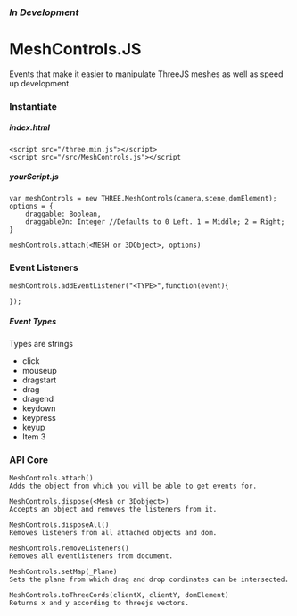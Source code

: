 ### _In Development_
# MeshControls.JS
Events that make it easier to manipulate ThreeJS meshes as well as speed up development.

### Instantiate
##### index.html
```
<script src="/three.min.js"></script>
<script src="/src/MeshControls.js"></script
```
##### yourScript.js
```
var meshControls = new THREE.MeshControls(camera,scene,domElement);
options = {
    draggable: Boolean,
    draggableOn: Integer //Defaults to 0 Left. 1 = Middle; 2 = Right;
}

meshControls.attach(<MESH or 3DObject>, options)
```
### Event Listeners
```
meshControls.addEventListener("<TYPE>",function(event){

});
```
##### Event Types
Types are strings
*  click
*  mouseup
*  dragstart
*  drag
*  dragend
*  keydown
*  keypress
*  keyup
*  Item 3

### API Core
```
MeshControls.attach() 
Adds the object from which you will be able to get events for.

MeshControls.dispose(<Mesh or 3Dobject>)
Accepts an object and removes the listeners from it.

MeshControls.disposeAll()
Removes listeners from all attached objects and dom.

MeshControls.removeListeners()
Removes all eventlisteners from document.

MeshControls.setMap(_Plane)
Sets the plane from which drag and drop cordinates can be intersected.

MeshControls.toThreeCords(clientX, clientY, domElement)
Returns x and y according to threejs vectors. 
```